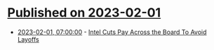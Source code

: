 # [Published on 2023-02-01](index.md)

* [2023-02-01, 07:00:00](https://slashdot.org/story/23/02/01/0341218/intel-cuts-pay-across-the-board-to-avoid-layoffs?utm_source=rss1.0mainlinkanon&utm_medium=feed) - [Intel Cuts Pay Across the Board To Avoid Layoffs](https://slashdot.org/story/23/02/01/0341218/intel-cuts-pay-across-the-board-to-avoid-layoffs?utm_source=rss1.0mainlinkanon&utm_medium=feed)
